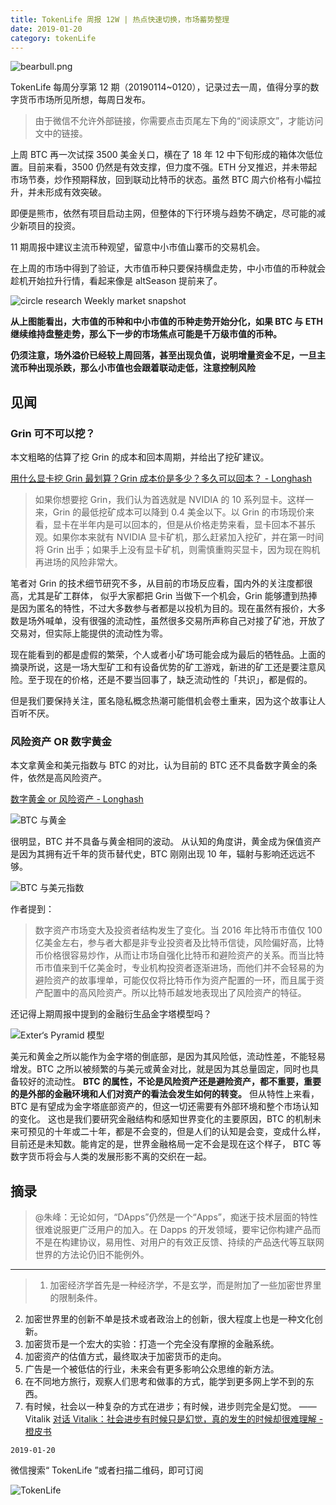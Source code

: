 ```yaml
---
title: TokenLife 周报 12W | 热点快速切换，市场蓄势整理
date: 2019-01-20
category: tokenLife
---
```


![bearbull.png](https://trello-attachments.s3.amazonaws.com/5aceaf1164c86a15f5956cda/5c3d4c67f31c5d311b3c57fc/b3135ffee33ff0a7b6802661c0a3eb98/bearbull.png)

TokenLife 每周分享第 12 期（20190114~0120），记录过去一周，值得分享的数字货币市场所见所想，每周日发布。

> 由于微信不允许外部链接，你需要点击页尾左下角的“阅读原文”，才能访问文中的链接。

上周 BTC 再一次试探 3500 美金关口，横在了 18 年 12 中下旬形成的箱体次低位置。目前来看，3500 仍然是有效支撑，但力度不强。ETH 分叉推迟，并未带起市场节奏，炒作预期释放，回到联动比特币的状态。虽然 BTC 周六价格有小幅拉升，并未形成有效突破。

即便是熊市，依然有项目启动主网，但整体的下行环境与趋势不确定，尽可能的减少新项目的投资。

11 期周报中建议主流币种观望，留意中小市值山寨币的交易机会。

在上周的市场中得到了验证，大市值币种只要保持横盘走势，中小市值的币种就会趁机开始拉升行情，看起来像是 altSeason 提前来了。

![circle research Weekly market snapshot](https://trello-attachments.s3.amazonaws.com/5aceaf1164c86a15f5956cda/5c3d4c67f31c5d311b3c57fc/809d828754221ea28ce0ea94ce497a2b/image.png)

**从上图能看出，大市值的币种和中小市值的币种走势开始分化，如果 BTC 与 ETH 继续维持盘整走势，那么下一步的市场焦点可能是千万级市值的币种。**

**仍须注意，场外溢价已经较上周回落，甚至出现负值，说明增量资金不足，一旦主流币种出现杀跌，那么小市值也会跟着联动走低，注意控制风险**

## 见闻

### Grin 可不可以挖？

本文粗略的估算了挖 Grin 的成本和回本周期，并给出了挖矿建议。

[用什么显卡挖 Grin 最划算？Grin 成本价是多少？多久可以回本？ - Longhash](http://www.longhash.com.cn/news/%E7%94%A8%E4%BB%80%E4%B9%88%E6%98%BE%E5%8D%A1%E6%8C%96grin%E6%9C%80%E5%88%92%E7%AE%97grin%E6%88%90%E6%9C%AC%E4%BB%B7%E6%98%AF%E5%A4%9A%E5%B0%91%E5%A4%9A%E4%B9%85%E5%8F%AF%E4%BB%A5%E5%9B%9E%E6%9C%AC)

> 如果你想要挖 Grin，我们认为首选就是 NVIDIA 的 10 系列显卡。这样一来，Grin 的最低挖矿成本可以降到 0.4 美金以下。以 Grin 的市场现价来看，显卡在半年内是可以回本的，但是从价格走势来看，显卡回本不甚乐观。如果你本来就有 NVIDIA 显卡矿机，那么赶紧加入挖矿，并在第一时间将 Grin 出手；如果手上没有显卡矿机，则需慎重购买显卡，因为现在购机再进场的风险非常大。

笔者对 Grin 的技术细节研究不多，从目前的市场反应看，国内外的关注度都很高，尤其是矿工群体， 似乎大家都把 Grin 当做下一个机会，Grin 能够遭到热捧是因为匿名的特性，不过大多数参与者都是以投机为目的。现在虽然有报价，大多数是场外喊单，没有很强的流动性，虽然很多交易所声称自己对接了矿池，开放了交易对，但实际上能提供的流动性为零。

现在能看到的都是虚假的繁荣，个人或者小矿场可能会成为最后的牺牲品。上面的摘录所说，这是一场大型矿工和有设备优势的矿工游戏，新进的矿工还是要注意风险。至于现在的价格，还是不要当回事了，缺乏流动性的「共识」，都是假的。

但是我们要保持关注，匿名隐私概念热潮可能借机会卷土重来，因为这个故事让人百听不厌。

### 风险资产 OR 数字黄金

本文拿黄金和美元指数与 BTC 的对比，认为目前的 BTC 还不具备数字黄金的条件，依然是高风险资产。

[数字黄金 or 风险资产 - Longhash](http://www.longhash.com.cn/news/%E6%95%B0%E5%AD%97%E9%BB%84%E9%87%91or%E9%A3%8E%E9%99%A9%E8%B5%84%E4%BA%A7)

![BTC 与黄金](https://trello-attachments.s3.amazonaws.com/5aceaf1164c86a15f5956cda/5c3d4c67f31c5d311b3c57fc/eaf2c9919cdec531f163d9483fdd65f5/DxLfbI7XQAAMPCM.jpg)

很明显，BTC 并不具备与黄金相同的波动。
从认知的角度讲，黄金成为保值资产是因为其拥有近千年的货币替代史，BTC 刚刚出现 10 年，辐射与影响还远远不够。

![BTC 与美元指数](https://trello-attachments.s3.amazonaws.com/5aceaf1164c86a15f5956cda/5c3d4c67f31c5d311b3c57fc/cfb47eb8c31e6a13e586dac7607aa731/ueditor_70cda3215f37c40074c6fc58d2d31267.png)

作者提到：

> 数字资产市场变大及投资者结构发生了变化。当 2016 年比特币市值仅 100 亿美金左右，参与者大都是非专业投资者及比特币信徒，风险偏好高，比特币价格很容易炒作，从而让市场自强化比特币和避险资产的关系。而当比特币市值来到千亿美金时，专业机构投资者逐渐进场，而他们并不会轻易的为避险资产的故事埋单，可能仅仅将比特币作为资产配置的一环，而且属于资产配置中的高风险资产。所以比特币越发地表现出了风险资产的特征。

还记得上期周报中提到的金融衍生品金字塔模型吗？

![Exter‘s Pyramid 模型](https://trello-attachments.s3.amazonaws.com/5aceaf1164c86a15f5956cda/5c3371bcda125751da98e741/7f34f059549fabe3596bd36dae62552c/r234a5135xij24j5.png!heading.jpeg)

美元和黄金之所以能作为金字塔的倒底部，是因为其风险低，流动性差，不能轻易增发。BTC 之所以被频繁的与美元或黄金对比，就是因为其总量固定，同时也具备较好的流动性。
**BTC 的属性，不论是风险资产还是避险资产，都不重要，重要的是外部的金融环境和人们对资产的看法会发生如何的转变。**
但从特性上来看，BTC 是有望成为金字塔底部资产的，但这一切还需要有外部环境和整个市场认知的变化。
这也是我们要研究金融结构和感知世界变化的主要原因，BTC 的机制未来可预见的十年或二十年，都是不会变的，但是人们的认知是会变，变成什么样，目前还是未知数。能肯定的是，世界金融格局一定不会是现在这个样子， BTC 等数字货币将会与人类的发展形影不离的交织在一起。

## 摘录

> @朱峰：无论如何，“DApps”仍然是一个“Apps”，痴迷于技术层面的特性很难说服更广泛用户的加入。在 Dapps 的开发领域，要牢记你构建产品而不是在构建协议，易用性、对用户的有效正反馈、持续的产品迭代等互联网世界的方法论仍旧不能例外。

---

> 1. 加密经济学首先是一种经济学，不是玄学，而是附加了一些加密世界里的限制条件。

2. 加密世界里的创新不单是技术或者政治上的创新，很大程度上也是一种文化创新。
3. 加密货币是一个宏大的实验：打造一个完全没有摩擦的金融系统。
4. 加密资产的估值方式，最终取决于加密货币的走向。
5. 广告是一个被低估的行业，未来会有更多影响公众思维的新方法。
6. 在不同地方旅行，观察人们思考和做事的方式，能学到更多网上学不到的东西。
7. 有时候，社会以一种复杂的方式在进步；有时候，进步则完全是幻觉。
   —— Vitalik
   [对话 Vitalik：社会进步有时候只是幻觉，真的发生的时候却很难理解 - 橙皮书](https://orange.xyz/p/297)

`2019-01-20`

微信搜索“ TokenLife ”或者扫描二维码，即可订阅

![TokenLife](https://trello-attachments.s3.amazonaws.com/5aceaf1164c86a15f5956cda/5b29a211cef01eee58d89b99/94eef32abdcb7798a9df67e69c469b9e/56077-4723c9096e2d8e60.jpg)
